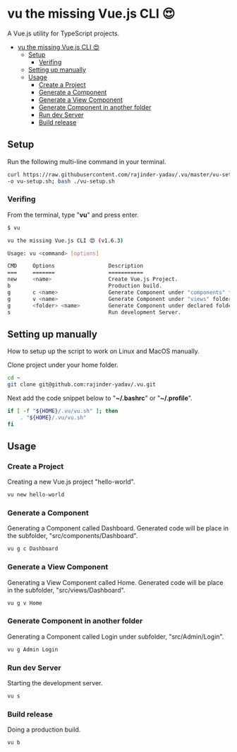 # vu the missing Vue.js CLI 😍

A Vue.js utility for TypeScript projects.

<!-- @import "[TOC]" {cmd="toc" depthFrom=1 depthTo=6 orderedList=false} -->

<!-- code_chunk_output -->

- [vu the missing Vue.js CLI 😍](#vu-the-missing-vuejs-cli)
  - [Setup](#setup)
    - [Verifing](#verifing)
  - [Setting up manually](#setting-up-manually)
  - [Usage](#usage)
    - [Create a Project](#create-a-project)
    - [Generate a Component](#generate-a-component)
    - [Generate a View Component](#generate-a-view-component)
    - [Generate Component in another folder](#generate-component-in-another-folder)
    - [Run dev Server](#run-dev-server)
    - [Build release](#build-release)

<!-- /code_chunk_output -->

## Setup

Run the following multi-line command in your terminal.

```sh
curl https://raw.githubusercontent.com/rajinder-yadav/.vu/master/vu-setup.sh \
-o vu-setup.sh; bash ./vu-setup.sh
```

### Verifing

From the terminal, type "__vu__" and press enter.

```sh
$ vu

vu the missing Vue.js CLI 😍 (v1.6.3)

Usage: vu <command> [options]

CMD     Options                 Description
===     =======                 ===========
new     <name>                  Create Vue.js Project.
b                               Production build.
g       c <name>                Generate Component under "components" folder.
g       v <name>                Generate Component under "views" folder.
g       <folder> <name>         Generate Component under declared folder.
s                               Run development Server.
```

## Setting up manually

How to setup up the script to work on Linux and MacOS manually.

Clone project under your home folder.

```sh
cd ~
git clone git@github.com:rajinder-yadav/.vu.git
```

Next add the code snippet below to "__~/.bashrc__" or "__~/.profile__".

```sh
if [ -f "${HOME}/.vu/vu.sh" ]; then
    . "${HOME}/.vu/vu.sh"
fi
```

## Usage

### Create a Project

Creating a new Vue.js project "hello-world".

```sh
vu new hello-world
```

### Generate a Component

Generating a Component called Dashboard.
Generated code will be place in the subfolder, "src/components/Dashboard".

```sh
vu g c Dashboard
```

### Generate a View Component

Generating a View Component called Home.
Generated code will be place in the subfolder, "src/views/Dashboard".

```sh
vu g v Home
```

### Generate Component in another folder

Generating a Component called Login under subfolder, "src/Admin/Login".

```sh
vu g Admin Login
```

### Run dev Server

Starting the development server.

```sh
vu s
```

### Build release

Doing a production build.

```sh
vu b
```
